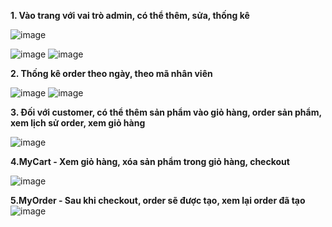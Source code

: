 **1. Vào trang với vai trò admin, có thể thêm, sửa, thống kê**

   
   ![image](https://github.com/VuLanTuong/Lab_WWW/assets/96322143/4a4fb6d8-a4b1-4159-bf49-adf3f1e00cb0)

   ![image](https://github.com/VuLanTuong/Lab_WWW/assets/96322143/8104f59e-46df-49a9-8dc4-2592437f44f7)
![image](https://github.com/VuLanTuong/Lab_WWW/assets/96322143/76063acb-404a-4d19-a1dd-ce49e4536e87)



**2. Thống kê order theo ngày, theo mã nhân viên**


![image](https://github.com/VuLanTuong/Lab_WWW/assets/96322143/30df8472-1ef9-47b8-beee-a144f74398ca)
![image](https://github.com/VuLanTuong/Lab_WWW/assets/96322143/00f7fa1a-3b59-49dd-8072-a5c9313b41a1)




**3. Đối với customer, có thể thêm sản phẩm vào giỏ hàng, order sản phẩm, xem lịch sử order, xem giỏ hàng**



   ![image](https://github.com/VuLanTuong/Lab_WWW/assets/96322143/61f05ce4-52ac-4904-bd4b-0268ec568d40)

   

**4.MyCart -  Xem giỏ hàng, xóa sản phẩm trong giỏ hàng, checkout**


 ![image](https://github.com/VuLanTuong/Lab_WWW/assets/96322143/c74a8256-32c7-45d4-8f52-cc9e4ed3e55d)


   


**5.MyOrder - Sau khi checkout, order sẽ được tạo, xem lại order đã tạo**
![image](https://github.com/VuLanTuong/Lab_WWW/assets/96322143/4c6a109c-e8d7-4d52-ae4c-edf60c5ff4bd)



